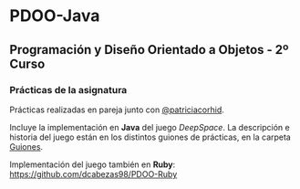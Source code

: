 # PDOO-Java
## Programación y Diseño Orientado a Objetos - 2º Curso
### Prácticas de la asignatura

Prácticas realizadas en pareja junto con [@patriciacorhid](https://github.com/patriciacorhid).

Incluye la implementación en **Java** del juego *DeepSpace*.
La descripción e historia del juego están en los distintos guiones de prácticas,
en la carpeta [Guiones](https://github.com/dcabezas98/PDOO-Java/tree/master/Guiones).

Implementación del juego también en **Ruby**: https://github.com/dcabezas98/PDOO-Ruby
